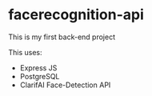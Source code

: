 # facerecognition-api

This is my first back-end project

This uses:
* Express JS
* PostgreSQL
* ClarifAI Face-Detection API
